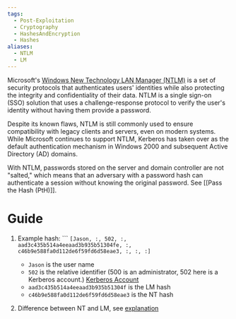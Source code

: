 ```yaml
---
tags:
  - Post-Exploitation
  - Cryptography
  - HashesAndEncryption
  - Hashes
aliases:
  - NTLM
  - LM
---
```

Microsoft's [Windows New Technology LAN Manager (NTLM)](https://learn.microsoft.com/en-us/windows-server/security/kerberos/ntlm-overview) is a set of security protocols that authenticates users' identities while also protecting the integrity and confidentiality of their data. NTLM is a single sign-on (SSO) solution that uses a challenge-response protocol to verify the user's identity without having them provide a password.

Despite its known flaws, NTLM is still commonly used to ensure compatibility with legacy clients and servers, even on modern systems. While Microsoft continues to support NTLM, Kerberos has taken over as the default authentication mechanism in Windows 2000 and subsequent Active Directory (AD) domains.

With NTLM, passwords stored on the server and domain controller are not "salted," which means that an adversary with a password hash can authenticate a session without knowing the original password. See [[Pass the Hash (PtH)]].
# Guide

1. Example hash: ```
		`[Jason, :, 502, :, aad3c435b514a4eeaad3b935b51304fe, :, c46b9e588fa0d112de6f59fd6d58eae3, :, :, :] `
		
	* `Jason` is the user name
	- `502` is the relative identifier (500 is an administrator, 502 here is a Kerberos account.) [Kerberos Account](https://adsecurity.org/?p=483)
	- `aad3c435b514a4eeaad3b935b51304f` is the LM hash
	- `c46b9e588fa0d112de6f59fd6d58eae3` is the NT hash

2. Difference between NT and LM, see [explanation](http://www.adshotgyan.com/2012/02/lm-hash-and-nt-hash.html)
